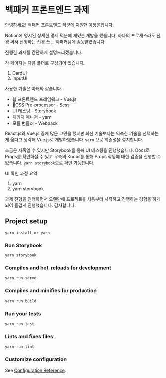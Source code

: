 # 백패커 프론트엔드 과제

안녕하세요! 백패커 프론트엔드 직군에 지원한 이정윤입니다.

Notion에 명시된 상세한 명세 덕분에 재밌는 개발을 했습니다.
하나의 프로세스라도 신경 써서 진행하는 신경 쓰는 백퍼커팀에 감동받았습니다.

진행한 과제를 간단하게 설명드리겠습니다.

각 페이지는 다음 폴더로 구성되어 있습니다.

1. CardUI
2. InputUI

사용한 기술은 아래와 같습니다.

* 웹 프론트엔드 프레임워크 - Vue.js
* CSS Pre-processor - Scss
* UI 테스팅 - Storybook
* 패키지 매니저 - yarn
* 모듈 번들러 - Webpack

React.js와 Vue.js 중에 많은 고민을 했지만 최신 기술보다는 익숙한 기술을 선택하는 게 옳다고 생각해 Vue.js로 개발하였습니다.
`yarn` 으로 의존성을 설치합니다.

조금은 사족일 수 있지만 Storybook을 통해 UI 테스팅을 진행했습니다.
Docs로 Props를 확인하실 수 있고 우측의 Knobs를 통해 Props 작동에 대한 검증을 진행할 수 있습니다.
`yarn storybook`으로 확인 가능합니다.

UI 확인 과정 요약
1. yarn 
2. yarn storybook

과제 전형을 진행하면서 오랜만에 프로젝트를 처음부터 시작하고 진행하는 경험을 하게 되어 즐겁게 진행했습니다.
감사합니다.

## Project setup
```
yarn install or yarn
```

### Run Storybook
```
yarn storybook
```

### Compiles and hot-reloads for development
```
yarn run serve
```

### Compiles and minifies for production
```
yarn run build
```


### Run your tests
```
yarn run test
```

### Lints and fixes files
```
yarn run lint
```

### Customize configuration
See [Configuration Reference](https://cli.vuejs.org/config/).
